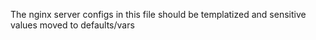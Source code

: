 The nginx server configs in this file should be templatized and sensitive values moved to defaults/vars
